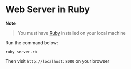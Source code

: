 # Web Server in Ruby

**Note**

> You must have [Ruby](https://www.ruby-lang.org/en/) installed on your local machine

Run the command below:

```shell
ruby server.rb
```

Then visit `http://localhost:8080` on your browser
